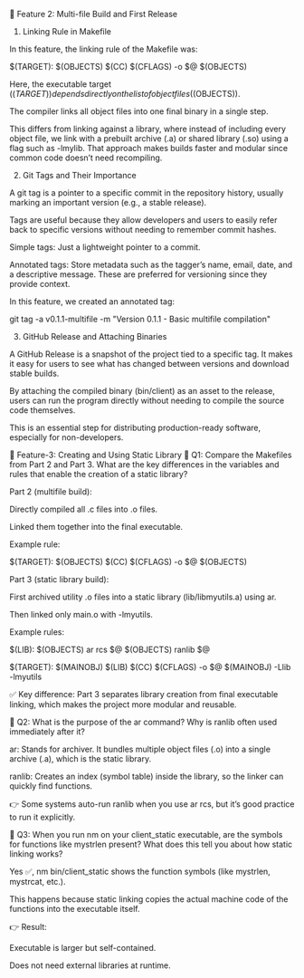 📌 Feature 2: Multi-file Build and First Release
1. Linking Rule in Makefile

In this feature, the linking rule of the Makefile was:

$(TARGET): $(OBJECTS)
    $(CC) $(CFLAGS) -o $@ $(OBJECTS)


Here, the executable target ($(TARGET)) depends directly on the list of object files ($(OBJECTS)).

The compiler links all object files into one final binary in a single step.

This differs from linking against a library, where instead of including every object file, we link with a prebuilt archive (.a) or shared library (.so) using a flag such as -lmylib. That approach makes builds faster and modular since common code doesn’t need recompiling.

2. Git Tags and Their Importance

A git tag is a pointer to a specific commit in the repository history, usually marking an important version (e.g., a stable release).

Tags are useful because they allow developers and users to easily refer back to specific versions without needing to remember commit hashes.

Simple tags: Just a lightweight pointer to a commit.

Annotated tags: Store metadata such as the tagger’s name, email, date, and a descriptive message. These are preferred for versioning since they provide context.

In this feature, we created an annotated tag:

git tag -a v0.1.1-multifile -m "Version 0.1.1 - Basic multifile compilation"

3. GitHub Release and Attaching Binaries

A GitHub Release is a snapshot of the project tied to a specific tag. It makes it easy for users to see what has changed between versions and download stable builds.

By attaching the compiled binary (bin/client) as an asset to the release, users can run the program directly without needing to compile the source code themselves.

This is an essential step for distributing production-ready software, especially for non-developers.

📘 Feature-3: Creating and Using Static Library
🔹 Q1: Compare the Makefiles from Part 2 and Part 3. What are the key differences in the variables and rules that enable the creation of a static library?

Part 2 (multifile build):

Directly compiled all .c files into .o files.

Linked them together into the final executable.

Example rule:

$(TARGET): $(OBJECTS)
	$(CC) $(CFLAGS) -o $@ $(OBJECTS)


Part 3 (static library build):

First archived utility .o files into a static library (lib/libmyutils.a) using ar.

Then linked only main.o with -lmyutils.

Example rules:

$(LIB): $(OBJECTS)
	ar rcs $@ $(OBJECTS)
	ranlib $@

$(TARGET): $(MAINOBJ) $(LIB)
	$(CC) $(CFLAGS) -o $@ $(MAINOBJ) -Llib -lmyutils


✅ Key difference: Part 3 separates library creation from final executable linking, which makes the project more modular and reusable.

🔹 Q2: What is the purpose of the ar command? Why is ranlib often used immediately after it?

ar: Stands for archiver. It bundles multiple object files (.o) into a single archive (.a), which is the static library.

ranlib: Creates an index (symbol table) inside the library, so the linker can quickly find functions.

👉 Some systems auto-run ranlib when you use ar rcs, but it’s good practice to run it explicitly.

🔹 Q3: When you run nm on your client_static executable, are the symbols for functions like mystrlen present? What does this tell you about how static linking works?

Yes ✅, nm bin/client_static shows the function symbols (like mystrlen, mystrcat, etc.).

This happens because static linking copies the actual machine code of the functions into the executable itself.

👉 Result:

Executable is larger but self-contained.

Does not need external libraries at runtime.
